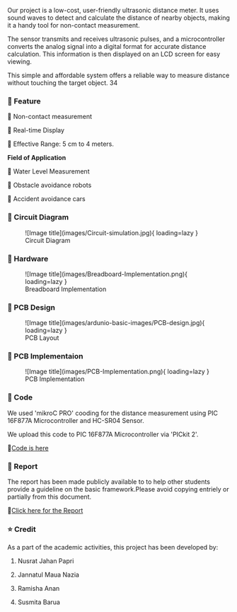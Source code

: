 
Our project is a low-cost, user-friendly ultrasonic distance meter. It uses sound waves to detect and calculate the distance of nearby objects, making it a handy tool for non-contact measurement.

The sensor transmits and receives ultrasonic pulses, and a microcontroller converts the analog signal into a digital format for accurate distance calculation. This information is then displayed on an LCD screen for easy viewing. 

This simple and affordable system offers a reliable way to measure distance without touching the target object.
34
### **📌 Feature**

  🔹 Non-contact measurement

  🔹 Real-time Display

  🔹 Effective Range: 5 cm to 4 meters.

**Field of Application**

🔹 Water Level Measurement


🔹 Obstacle avoidance robots


🔹 Accident avoidance cars

### **🔰 Circuit Diagram**

<figure markdown="span">
![Image title](images/Circuit-simulation.jpg){ loading=lazy }
  <figcaption>Circuit Diagram</figcaption>
</figure>

### **🔰 Hardware**

<figure markdown="span">
![Image title](images/Breadboard-Implementation.png){ loading=lazy }
  <figcaption>Breadboard Implementation</figcaption>
</figure>

### **🔰 PCB Design**

<figure markdown="span">
![Image title](images/ardunio-basic-images/PCB-design.jpg){ loading=lazy }
  <figcaption>PCB Layout</figcaption>
</figure>

### **🔰 PCB Implementaion**

<figure markdown="span">
![Image title](images/PCB-Implementation.png){ loading=lazy }
  <figcaption>PCB Implementation</figcaption>
</figure>


### **🔰 Code**

We used 'mikroC PRO' cooding for the distance measurement using PIC 16F877A  Microcontroller and HC-SR04 Sensor.

We upload this code to PIC 16F877A Microcontroller via 'PICkit 2'.

🔗[Code is here](https://github.com/Nusrat008/Ultrasonic-Distance-Measurement/blob/98f0899db4f27d48e0e5f6ddd156b7e248aaa676/Mickro%20C%20%20code)

### **🔰 Report**

The report has been made publicly available to to help other students provide a guideline on the basic framework.Please avoid copying entriely or partially from this document. 

🔗[Click here for the Report](https://github.com/Nusrat008/Ultrasonic-Distance-Measurement/blob/main/Ultrasonic%20Distance%20Measurement%20Using%20PIC%2016F877A%20and%20HC-SR04%20Sensor%20(2).pdf)


### **⭐ Credit**
As a part of the academic activities, this project has been developed by:

  1. Nusrat Jahan Papri

  2. Jannatul Maua Nazia

  3.  Ramisha Anan

  4. Susmita Barua